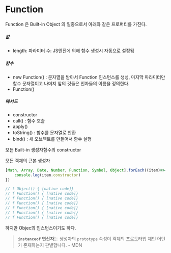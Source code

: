 # Function

Function 은 Built-in Object 의 일종으로서 아래와 같은 프로퍼티를 가진다. 



##### 값

- length: 파라미터 수: JS엔진에 의해 함수 생성시 자동으로 설정됨

##### 함수

- new Function() : 문자열을 받아서 Function 인스턴스를 생성, 마지막 파라미터만 함수 문자열이고 나머지 앞의 것들은 인자들의 이름을 정의한다.
- Function()

##### 메서드

- constructor
- call() : 함수 호출
- apply()
- toString() : 함수를 문자열로 반환
- bind() : 새 오브젝트를 만들어서 함수 실행



모든 Built-in 생성자함수의 constructor

모든 객체의 근본 생성자

```javascript
[Math, Array, Date, Number, Function, Symbol, Object].forEach((item)=>{
    console.log(item.constructor)
})

// f Object() { [native code]}
// f Function() { [native code]}
// f Function() { [native code]}
// f Function() { [native code]}
// f Function() { [native code]}
// f Function() { [native code]}
// f Function() { [native code]}
```

하지만 Objec의 인스턴스이기도 하다. 

> **`instanceof` 연산자**는 생성자의 `prototype` 속성이 객체의 프로토타입 체인 어딘가 존재하는지 판별합니다. - MDN